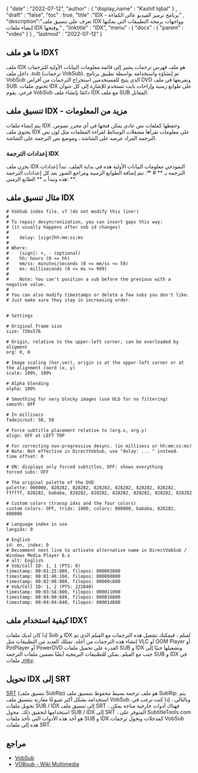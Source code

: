 {
  "date" : "2022-07-12",
  "author" : {
    "display_name" : "Kashif Iqbal"
} ,
  "draft" : "false",
  "toc" : true,
  "title" :"IDX - برنامج ترميز الفيديو عالي الكفاءة" ,
  "description":"تعرف على تنسيق ملف IDX وواجهات برمجة التطبيقات التي يمكنها إنشاء ملفات IDX وفتحها." ,
  "linktitle" : "IDX",
  "menu" : {
    "docs" : {
      "parent" : "video"
}
} ,
  "lastmod" : "2022-07-12"
}

## ما هو ملف IDX؟

ملف IDX هو ملف فهرس ترجمات يشير إلى قائمة معلومات البيانات الأولية للترجمات داخل ملف .sub (ترجمات VobSub). تم إنشاؤه واستخدامه بواسطة تطبيق برنامج VobSub الذي يتيح للمستخدمين استخراج الترجمات من أقراص DVD وتفريغها في ملف SUB. تحتوي ملفات IDX على طوابع زمنية وإزاحات بايت تستخدم للإشارة إلى كل عنوان فرعي. يقوم VobSub دائمًا بإنشاء ملف IDX مع ملف SUB المقابل.

## تنسيق ملف IDX - مزيد من المعلومات

يتم إنشاء ملفات IDX وحفظها كملفات نص عادي يمكن فتحها في أي محرر نصوص. يحتوي ملف IDX على معلومات تقرأها مشغلات الوسائط لقراءة المعلمات مثل لون نص الترجمة المراد عرضه على الشاشة ، وموضع نص الترجمة على الشاشة.

### إعدادات الترجمة IDX

يخزن ملف IDX النموذجي معلومات البيانات الأولية هذه في بداية الملف. تبدأ إعدادات الترجمة بـ ** # **. تتم إضافة الطوابع الزمنية ومراجع الصور بعد كل إعدادات الترجمة هذه وتبدأ بـ ** الطابع الزمني: **.

## مثال تنسيق ملف IDX

```
# VobSub index file, v7 (do not modify this line!)
#
# To repair desyncronization, you can insert gaps this way:
# (it usually happens after vob id changes)
#
#	 delay: [sign]hh:mm:ss:ms
#
# Where:
#	 [sign]: +, - (optional)
#	 hh: hours (0 <= hh)
#	 mm/ss: minutes/seconds (0 <= mm/ss <= 59)
#	 ms: milliseconds (0 <= ms <= 999)
#
#	 Note: You can't position a sub before the previous with a negative value.
#
# You can also modify timestamps or delete a few subs you don't like.
# Just make sure they stay in increasing order.


# Settings

# Original frame size
size: 720x576

# Origin, relative to the upper-left corner, can be overloaded by aligment
org: 0, 0

# Image scaling (hor,ver), origin is at the upper-left corner or at the alignment coord (x, y)
scale: 100%, 100%

# Alpha blending
alpha: 100%

# Smoothing for very blocky images (use OLD for no filtering)
smooth: OFF

# In millisecs
fadein/out: 50, 50

# Force subtitle placement relative to (org.x, org.y)
align: OFF at LEFT TOP

# For correcting non-progressive desync. (in millisecs or hh:mm:ss:ms)
# Note: Not effective in DirectVobSub, use "delay: ... " instead.
time offset: 0

# ON: displays only forced subtitles, OFF: shows everything
forced subs: OFF

# The original palette of the DVD
palette: 000000, 828282, 828282, 828282, 828282, 828282, 828282, ffffff, 828282, bababa, 828282, 828282, 828282, 828282, 828282, 828282

# Custom colors (transp idxs and the four colors)
custom colors: OFF, tridx: 1000, colors: 000000, bababa, 828282, 000000

# Language index in use
langidx: 0

# English
id: en, index: 0
# Decomment next line to activate alternative name in DirectVobSub / Windows Media Player 6.x
# alt: English
# Vob/Cell ID: 1, 1 (PTS: 0)
timestamp: 00:01:25:880, filepos: 000003800
timestamp: 00:01:46:160, filepos: 000008000
timestamp: 00:02:08:880, filepos: 00000c800
# Vob/Cell ID: 1, 2 (PTS: 222840)
timestamp: 00:03:58:800, filepos: 000011000
timestamp: 00:04:00:680, filepos: 000016800
timestamp: 00:04:04:640, filepos: 00001d800
```

## كيفية استخدام ملف IDX؟

إذا كان لديك ملفات Sub و IDX لفيلم ، فيمكنك تشغيل هذه الترجمات مع الفيلم الذي تم إنشاء هذه الترجمات من أجله. تمتلك العديد من التطبيقات مثل VLC أو GOM Player أو PotPlayer أو PowerDVD القدرة على تحميل ملفات SUB و IDX وتشغيلها جنبًا إلى جنب مع الفيلم. يمكن للتطبيقات البرمجية أيضًا تضمين ملفات الترجمة SUB و IDX في ملفات [.mkv](/ar/video/mkv/).

## تحويل IDX إلى SRT

[SRT](/ar/video/srt/) (تنسيق ملف SubRip) هو ملف ترجمة بسيط محفوظ بتنسيق ملف SubRip. يتم استخدامه بشكل أكثر شيوعًا مقارنة بتنسيق ملف VobSub. وبالتالي ، إذا كنت ترغب في تحويل ملفات SUB / IDX إلى تنسيق ملف SRT ، فهناك أدوات خارجية متاحة يمكن استخدامها لتحقيق ذلك. محول SUB / IDX إلى SRT ، المتوفر على SubtitleTools.com هو أحد هذه الأدوات التي تأخذ ملفات SUB و IDX كمدخلات وتحول ترجمات VobSub هذه إلى ملفات SRT.

## مراجع

* [VobSub](https://www.videohelp.com/software/VobSub)
* [VOBsub - Wiki Multimedia](https://wiki.multimedia.cx/index.php؟title=VOBsub)

